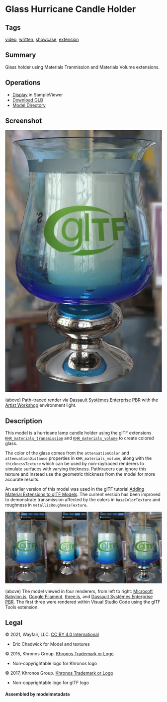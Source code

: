 # Glass Hurricane Candle Holder

## Tags

[video](../../Models-video.md), [written](../../Models-written.md), [showcase](../../Models-showcase.md), [extension](../../Models-extension.md)

## Summary

Glass holder using Materials Tranmission and Materials Volume extensions.

## Operations

* [Display](https://github.khronos.org/glTF-Sample-Viewer-Release/?model=https://raw.GithubUserContent.com/KhronosGroup/glTF-Sample-Assets/main/./Models/GlassHurricaneCandleHolder/glTF-Binary/GlassHurricaneCandleHolder.glb) in SampleViewer
* [Download GLB](https://raw.GithubUserContent.com/KhronosGroup/glTF-Sample-Assets/main/./Models/GlassHurricaneCandleHolder/glTF-Binary/GlassHurricaneCandleHolder.glb)
* [Model Directory](./)

## Screenshot

![screenshot](screenshot/screenshot_large.jpg)

(above) Path-traced render via [Dassault Systèmes Enterprise PBR](https://dassaultsystemes-technology.github.io/dspbr-pt/) with the [Artist Workshop](https://polyhaven.com/a/artist_workshop) environment light.

## Description

This model is a hurricane lamp candle holder using the glTF extensions [`KHR_materials_transmission`](https://github.com/KhronosGroup/glTF/tree/master/extensions/2.0/Khronos/KHR_materials_transmission) and [`KHR_materials_volume`](https://github.com/KhronosGroup/glTF/tree/master/extensions/2.0/Khronos/KHR_materials_volume) to create colored glass. 

The color of the glass comes from the `attenuationColor` and `attenuationDistance` properties in `KHR_materials_volume`, along with the `thicknessTexture` which can be used by non-raytraced renderers to simulate surfaces with varying thickness. Pathtracers can ignore this texture and instead use the geometric thickness from the model for more accurate results.

An earlier version of this model was used in the glTF tutorial [Adding Material Extensions to glTF Models](https://github.com/KhronosGroup/glTF-Tutorials/blob/master/AddingMaterialExtensions/README.md#adding-material-extensions-to-gltf-models). The current version has been improved to demonstrate transmission affected by the colors in `baseColorTexture` and roughness in `metallicRoughnessTexture`. 

![screenshot](screenshot/compare-renderers.jpg)

(above) The model viewed in four renderers, from left to right: [Microsoft Babylon.js](https://github.com/BabylonJS/Babylon.js#babylonjs), [Google Filament](https://github.com/BabylonJS/Babylon.js#babylonjs), [three.js](https://github.com/mrdoob/three.js#threejs), and [Dassault Systèmes Enterprise PBR](https://github.com/DassaultSystemes-Technology/EnterprisePBRShadingModel#enterprise-pbr-shading-model). The first three were rendered within Visual Studio Code using the glTF Tools extension.


## Legal

&copy; 2021, Wayfair, LLC. [CC BY 4.0 International](https://creativecommons.org/licenses/by/4.0/legalcode)

 - Eric Chadwick for Model and textures

&copy; 2015, Khronos Group. [Khronos Trademark or Logo]()

 - Non-copyrightable logo for Khronos logo

&copy; 2017, Khronos Group. [Khronos Trademark or Logo]()

 - Non-copyrightable logo for glTF logo

#### Assembled by modelmetadata